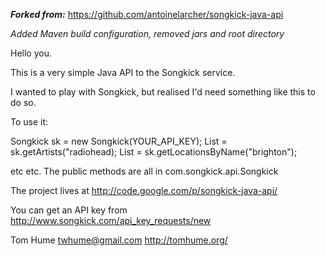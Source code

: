 ***Forked from:*** https://github.com/antoinelarcher/songkick-java-api

*Added Maven build configuration, removed jars and root directory*

Hello you.

This is a very simple Java API to the Songkick service.

I wanted to play with Songkick, but realised I'd need something like this to do so.

To use it:

Songkick sk = new Songkick(YOUR_API_KEY);
List<Artist> = sk.getArtists("radiohead);
List<Location> = sk.getLocationsByName("brighton");

etc etc. The public methods are all in com.songkick.api.Songkick

The project lives at http://code.google.com/p/songkick-java-api/

You can get an API key from http://www.songkick.com/api_key_requests/new

Tom Hume
twhume@gmail.com
http://tomhume.org/
